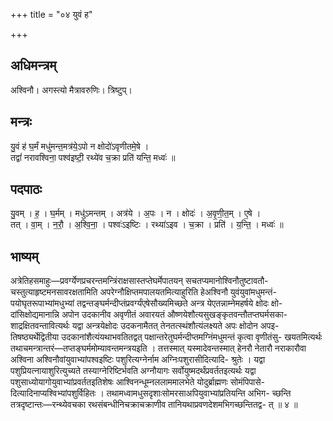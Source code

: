 +++
title = "०४ युवं ह"

+++
## अधिमन्त्रम्
अश्विनौ। अगस्त्यो मैत्रावरुणिः। त्रिष्टुप्।

## मन्त्रः
यु॒वं ह॑ घ॒र्मं मधु॑मन्त॒मत्र॑ये॒ऽपो न क्षोदो॑ऽवृणीतमे॒षे ।  
तद्वां॑ नरावश्विना॒ पश्व॑इष्टी॒ रथ्ये॑व च॒क्रा प्रति॑ यन्ति॒ मध्वः॑ ॥

## पदपाठः
यु॒वम् । ह॒ । घ॒र्मम् । मधु॑ऽमन्तम् । अत्र॑ये । अ॒पः । न । क्षोदः॑ । अ॒वृ॒णी॒त॒म् । ए॒षे ।  
तत् । वा॒म् । न॒रौ॒ । अ॒श्वि॒ना॒ । पश्वः॑ऽइष्टिः । रथ्या॑ऽइव । च॒क्रा । प्रति॑ । य॒न्ति॒ । मध्वः॑ ॥

## भाष्यम्
अत्रेतिहसमाहुः—प्रवर्ग्येणप्रचरन्तमन्त्रिंराक्षसास्तप्तेघर्मेपातयन् सचतप्यमानोश्विनौतुष्टावतौ- चस्तुत्याहृष्टमनसावरक्षतामिति अपरेग्नौक्षिप्तमपालयतमित्याहुरिति हेअश्विनौ युवंयुवांमधुमन्तं- पयोघृतरूपाभ्यांमधुभ्यां तद्वन्तङ्घर्मन्दीप्तंप्रवर्ग्यंएषेसौख्यमिच्छते अन्त्र येएतन्नाम्नेमहर्षये क्षोदः क्षो- दांसिक्षोद्यमानान्नि अपोन उदकानीव अवृणीतं अवारयतं औष्णयेशौत्यसुखङ्कृतवन्तौतप्तघर्मसका- शाद्रक्षितवन्तावित्यर्थः यद्वा अन्त्रयेक्षोदः उदकनामैतत् तेनतत्स्थंशौत्यंलक्ष्यते अपः क्षोदोन अपइ- तिषष्ठ्यर्थेद्वितीया उदकानांशैत्यंयथाभवतितद्वत् पक्षान्तरेतुघर्मन्दीप्तमग्निंमधुमन्तं कृत्वा वृणीतंसु- खयतमित्यर्थः तथाचमन्त्रान्तरं—तप्तङ्घर्ममोम्यावन्तमन्त्रयइति । तत्तस्मात् यस्मादेवन्तस्मात् हेनरौ नेतारौ नराकारौवा अश्विना अश्विनौवांयुवाभ्यांपश्वइष्टिः पशुरित्यग्नेर्नाम अग्निःपशुरासीदित्यादि- श्रुतेः । यद्वा पशुप्रियत्नायाशुरित्युच्यते तस्याग्नेरिष्टिर्भवति अग्नौयागः सर्वोयुष्मदर्थंप्रवर्ततइत्यर्थः यद्वा पशुसाध्योयागोयुवाभ्यांप्रवर्ततइतिशेषः आश्विनन्धूम्नललाममालभेते योदुर्ब्राह्मणः सोमंपिपासे- दित्यादिनाप्यश्विभ्यांपशुर्विहितः । तथामध्वामधुसदृशाःसोमरसाअपियुवाभ्यांप्रतियन्ति अभिग- च्छन्ति तत्रदृष्टान्तः—रन्थ्येवचका रथसंबन्धीनिचक्राचक्राणीव तानियथाप्रवणदेशमभिगच्छन्तितद्व- त् ॥ ४ ॥